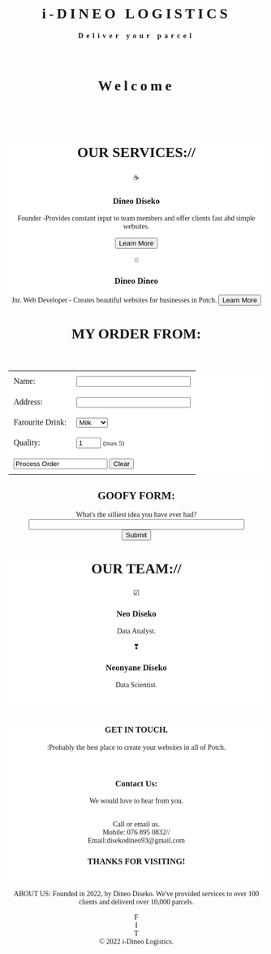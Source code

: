 <!DOCTYPE html>
<head>
<style>
body {
font-family: tahoma;
text-align: center;
}
header {
letter-spacing: 6px;
colour: white;
backgroud: royalblue;
padding: 20px;
}
h2 {
font-size: 2em;
width: 100%;
}
section {
padding; 30px;
margin-bottom: 40px;
}
td {
padding: 10px;
}
table {
margin: auto;
}
#my-order {
background-color: #29C1C4
padding: 25px;
display: none;
}
.container {
display-content: flex;
justify-content: center;
flex-wrap: wrap;
}

.cards {
boader: 10px solid #ccc;
background-color: ivory;
margin: 25px;
padding; 25px;
box-shadow: 6px 6px 6px rgba(0,0,0,0.3);
}

.icons { 
font-size: 8em;
padding: 25px 
}

button, .button {
background: royalblue;
border: 0;
colour: white;
padding: 10px;
width: 70%;
margin-bottom: 10px;
}

.blue {
background: teal;
}

.footer {
padding: 30px;
bckground: grey;
}

.circle {
color: white;
font-size: 2.5em;
display: inline-block;
height: 40px;
margin: 15px;
width: 40px;
border-radius: 50%;
background: deeppink;
padding: 5px 10px 15px 10px;
font-family: helvetica;
}
</style>
</head>
<body> 
<header>
<h1>
i-DINEO LOGISTICS 
</h1>
<h4>
Deliver your parcel
</h4>
<br>
<h2>Welcome</h2>
</header>
<section class="blue container" style=background-color:white;">
<h2>
OUR SERVICES://
</h2>
<article class="card"> 
<div class="icon"> &#9749;</div>
<h3> Dineo Diseko</h3>
<p>Founder -Provides constant input to team members and offer clients fast abd simple websites.<p/>
<button>Learn More</button>
</article>
</article class="card">
<div class="icon"> &#9734;</div>
<h3> Dineo Dineo</h3>
<p>Jnr. Web Developer - Creates beautiful websites for businesses in Potch.</>
<button>Learn More</button>
 </articles>
</section>
<section> 
</div>
<script>
function placeOrder(){
results = "<h3>Success</h3> Here is your order.";
results +=<br>Name: " + orderForm.elements["my-name"].value;
results +=<br>Address: " + orderForm.elements["my-address"].value;
results +=<br>I like to order: " + oder.Form.elements["my-drink"].value;
results +=<br>Quality: " + orderForm.elements["my-qty"].value;
var orderResults + document.getElementsById("my-order")
orderResults.style.display = "block";
orderResults.innerHTML = results;
}
</script>
</body>
<section>
<h2> MY ORDER FROM: </h2>
</section>
<table class="card" style=background-color:white>
<tr>
<td> Name: </td>
<td><input type="text" size="25" name="my name"></td>
</tr>

<tr>
<td> Address: </td>
<td><input type="text" size="25" name="my address"></td>
</tr>

<tr>
<td> Farourite Drink: </td>
<td>
<select name="my-drink">
<option> Milk </option>
<option> Coffee </option>
<option> Tea </option>
</select>
 </td>

 <tr>
 <td> Quality: </td>
 <td>
 <input type="number" name="my-qty" value="1" min="1" max="5">
 <small>(max 5)</small>
 </td>
 </tr>
 
 <tr>
 <br>
 </tr>
 <tr>
 <td colspan="2">
 <input class="button" 
 value ="Process Order"
 onclick="placeOrder();">
 <Input class="button"
 type="reset" value="Clear"
 onclick="document.getElementById('my-order').style.display = 'none'";>
 </td> 
 </table>
 <form>
 <h1>GOOFY FORM:</h1>
 What's the silliest idea you have ever had?
 <input type="text" size="50" size="50"
 <br></br>
 <button>Submit</button>
 <br>
 <div id"=my-order">
 </div>
 </form> 
 <section class="blue container" style=background-color:white;">
<h2>
OUR TEAM://
</h2>
<article class="card"> 
<div class="icon"> &#9745;</div>
<h3> Neo Diseko</h3>
<p>Data Analyst.<p/>
</article>
<article class="card" style=background-color:white;">
<div class="icon"> &#10083;</div>
<h3>Neonyane Diseko</h3>
<p>Data Scientist.<p/>
 </articles>
 <br>
</section>
<article class="card" style=background-color:white;">
<h3>GET IN TOUCH.</h3>
<p>:Probably the best place to create your websites in all of Potch.</p> 
<br>
<h3>Contact Us:</h3>
<p>We would love to hear from you.</p>
<br>Call or email us. <br>
Mobile: 076 895 0832//
<br>
Email:disekodineo93@gmail.com
<br>
<div> <h3> THANKS FOR VISITING! </h3></div>
<br>
</article>
<p>
ABOUT US: Founded in 2022, by Dineo Diseko. We've provided services to over 100 clients and deliverd over 10,000 parcels.
</p>
<div class="circle">F</div>
<div class="circle">I</div>
<div class="circle">T</div>
&copy;
2022 i-Dineo Logistics.

